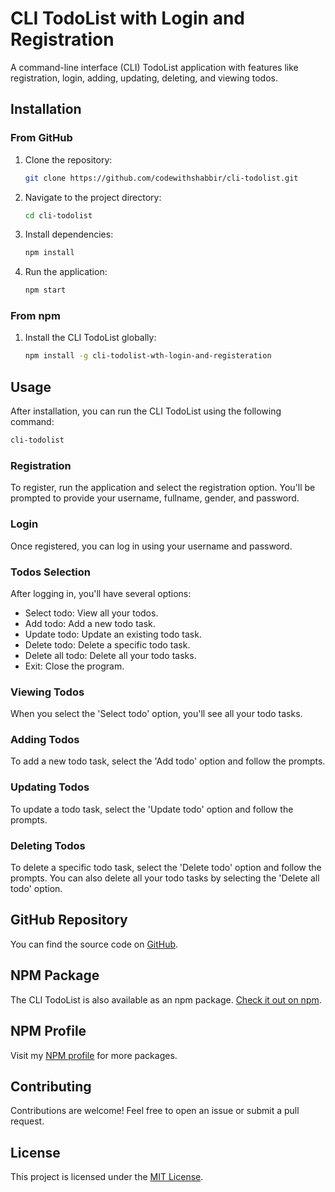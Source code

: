 # CLI TodoList with Login and Registration

A command-line interface (CLI) TodoList application with features like registration, login, adding, updating, deleting, and viewing todos.

## Installation

### From GitHub

1. Clone the repository:

   ```bash
   git clone https://github.com/codewithshabbir/cli-todolist.git
   ```

2. Navigate to the project directory:

   ```bash
   cd cli-todolist
   ```

3. Install dependencies:

   ```bash
   npm install
   ```

4. Run the application:

   ```bash
   npm start
   ```

### From npm

1. Install the CLI TodoList globally:

   ```bash
   npm install -g cli-todolist-wth-login-and-registeration
   ```

## Usage

After installation, you can run the CLI TodoList using the following command:

```bash
cli-todolist
```

### Registration

To register, run the application and select the registration option. You'll be prompted to provide your username, fullname, gender, and password.

### Login

Once registered, you can log in using your username and password.

### Todos Selection

After logging in, you'll have several options:
- Select todo: View all your todos.
- Add todo: Add a new todo task.
- Update todo: Update an existing todo task.
- Delete todo: Delete a specific todo task.
- Delete all todo: Delete all your todo tasks.
- Exit: Close the program.

### Viewing Todos

When you select the 'Select todo' option, you'll see all your todo tasks.

### Adding Todos

To add a new todo task, select the 'Add todo' option and follow the prompts.

### Updating Todos

To update a todo task, select the 'Update todo' option and follow the prompts.

### Deleting Todos

To delete a specific todo task, select the 'Delete todo' option and follow the prompts. You can also delete all your todo tasks by selecting the 'Delete all todo' option.

## GitHub Repository

You can find the source code on [GitHub](https://github.com/codewithshabbir/cli-todolist).

## NPM Package

The CLI TodoList is also available as an npm package. [Check it out on npm](https://www.npmjs.com/package/cli-todolist-wth-login-and-registeration).

## NPM Profile

Visit my [NPM profile](https://www.npmjs.com/~muhammadshabbir) for more packages.

## Contributing

Contributions are welcome! Feel free to open an issue or submit a pull request.

## License

This project is licensed under the [MIT License](LICENSE).